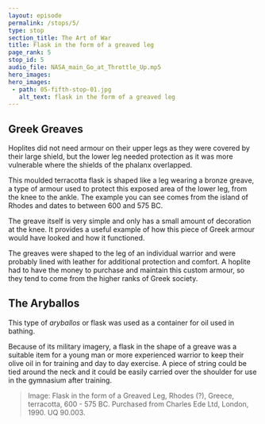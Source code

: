 ```yaml
---
layout: episode
permalink: /stops/5/
type: stop
section_title: The Art of War 
title: Flask in the form of a greaved leg
page_rank: 5
stop_id: 5
audio_file: NASA_main_Go_at_Throttle_Up.mp5
hero_images:
hero_images:
 - path: 05-fifth-stop-01.jpg
   alt_text: flask in the form of a greaved leg 
---
```


## Greek Greaves

Hoplites did not need armour on their upper legs as they were covered by their large shield, but the lower leg needed protection as it was more vulnerable where the shields of the phalanx overlapped. 

This moulded terracotta flask is shaped like a leg wearing a bronze greave, a type of armour used to protect this exposed area of the lower leg, from the knee to the ankle. The example you can see comes from the island of Rhodes and dates to between 600 and 575 BC. 

The greave itself is very simple and only has a small amount of decoration at the knee. It provides a useful example of how this piece of Greek armour would have looked and how it functioned. 

The greaves were shaped to the leg of an individual warrior and were probably lined with leather for additional protection and comfort. A hoplite had to have the money to purchase and maintain this custom armour, so they tend to come from the higher ranks of Greek society. 

## The Aryballos

This type of <i>aryballos</i> or flask was used as a container for oil used in bathing. 

Because of its military imagery, a flask in the shape of a greave was a suitable item for a young man or more experienced warrior to keep their olive oil in for training and day to day exercise. A piece of string could be tied around the neck and it could be easily carried over the shoulder for use in the gymnasium after training. 

> Image: Flask in the form of a Greaved Leg, Rhodes (?), Greece, terracotta, 600 - 575 BC. Purchased from Charles Ede Ltd, London, 1990. UQ 90.003.
